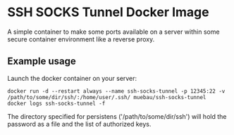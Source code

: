
SSH SOCKS Tunnel Docker Image
=============================

A simple container to make some ports available on a server within some secure container environment like a reverse proxy.

Example usage
-------------

Launch the docker container on your server:

    docker run -d --restart always --name ssh-socks-tunnel -p 12345:22 -v /path/to/some/dir/ssh/:/home/user/.ssh/ muebau/ssh-socks-tunnel
    docker logs ssh-socks-tunnel -f

The directory specified for persistens ('/path/to/some/dir/ssh') will hold the password as a file and the list of authorized keys.